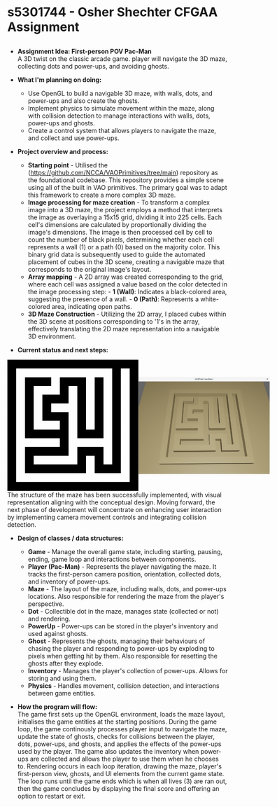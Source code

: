 # s5301744 - Osher Shechter CFGAA Assignment

##
- **Assignment Idea: First-person POV Pac-Man**     
    A 3D twist on the classic arcade game. player will navigate the 3D maze, collecting dots and power-ups, and avoiding ghosts.

- **What I'm planning on doing:**
    - Use OpenGL to build a navigable 3D maze, with walls, dots, and power-ups and also create the ghosts.
    - Implement physics to simulate movement within the maze, along with collision detection to manage interactions with walls, dots, power-ups and ghosts.
    - Create a control system that allows players to navigate the maze, and collect and use power-ups.


- **Project overview and process:**
    - **Starting point** - Utilised the (https://github.com/NCCA/VAOPrimitives/tree/main) repository as the foundational codebase. This repository provides a simple scene using all of the built in VAO primitives. The primary goal was to adapt this framework to create a more complex 3D maze.
    - **Image processing for maze creation** - To transform a complex image into a 3D maze, the project employs a method that interprets the image as overlaying a 15x15 grid, dividing it into 225 cells. Each cell's dimensions are calculated by proportionally dividing the image's dimensions. The image is then processed cell by cell to count the number of black pixels, determining whether each cell represents a wall (1) or a path (0) based on the majority color. This binary grid data is subsequently used to guide the automated placement of cubes in the 3D scene, creating a navigable maze that corresponds to the original image's layout.
    - **Array mapping** - A 2D array was created corresponding to the grid, where each cell was assigned a value based on the color detected in the image processing step:
                            - **1 (Wall)**: Indicates a black-colored area, suggesting the presence of a wall.
                            - **0 (Path)**: Represents a white-colored area, indicating open paths.
    - **3D Maze Construction** - Utilizing the 2D array, I placed cubes within the 3D scene at positions corresponding to '1's in the array, effectively translating the 2D maze representation into a navigable 3D environment.

- **Current status and next steps:**
<div style="display: flex; justify-content: space-around; align-items: center;">
  <img src="https://github.com/NCCA/cfgaa24programingassignment-Oshersh15/blob/main/image/Maze.png" alt="Maze Image 1" width="300"/>
  <img src="https://github.com/NCCA/cfgaa24programingassignment-Oshersh15/blob/main/image/mazeScreenshot.png" alt="Maze Image 2" width="300"/>
</div>
 The structure of the maze has been successfully implemented, with visual representation aligning with the conceptual design. Moving forward, the next phase of development will concentrate on enhancing user interaction by implementing camera movement controls and integrating collision detection.  




- **Design of classes / data structures:**
    - **Game** - Manage the overall game state, including starting, pausing, ending, game loop and interactions between components. 
    - **Player (Pac-Man)** - Represents the player navigating the maze. It tracks the first-person camera position, orientation, collected dots, and inventory of power-ups.
    - **Maze** - The layout of the maze, including walls, dots, and power-ups locations. Also responsible for rendering the maze from the player's perspective.
    - **Dot** - Collectible dot in the maze, manages state (collected or not) and rendering.
    - **PowerUp** - Power-ups can be stored in the player's inventory and used against ghosts.
    - **Ghost** - Represents the ghosts, managing their behaviours of chasing the player and responding to power-ups by exploding to pixels when getting hit by them. Also responsible for resetting the ghosts after they explode.
    - **Inventory** - Manages the player's collection of power-ups. Allows for storing and using them.
    - **Physics** - Handles movement, collision detection, and interactions between game entities.

- **How the program will flow:**  
    The game first sets up the OpenGL environment, loads the maze layout, initialises the game entities at the starting positions. During the game loop, the game continously processes player input to navigate the maze, update the state of ghosts, checks for collisions between the player, dots, power-ups, and ghosts, and applies the effects of the power-ups used by the player. The game also updates the inventory when power-ups are collected and allows the player to use them when he chooses to. Rendering occurs in each loop iteration, drawing the maze, player's first-person view, ghosts, and UI elements from the current game state. The loop runs until the game ends which is when all lives (3) are ran out, then the game concludes by displaying the final score and offering an option to restart or exit.


